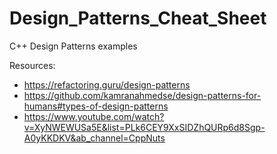 # Design_Patterns_Cheat_Sheet
C++ Design Patterns examples <br>

Resources: <br>

* https://refactoring.guru/design-patterns <br>
* https://github.com/kamranahmedse/design-patterns-for-humans#types-of-design-patterns <br>
* https://www.youtube.com/watch?v=XyNWEWUSa5E&list=PLk6CEY9XxSIDZhQURp6d8Sgp-A0yKKDKV&ab_channel=CppNuts <br>
